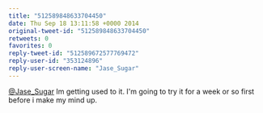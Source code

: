 ```yaml
---
title: "512589848633704450"
date: Thu Sep 18 13:11:58 +0000 2014
original-tweet-id: "512589848633704450"
retweets: 0
favorites: 0
reply-tweet-id: "512589672577769472"
reply-user-id: "353124896"
reply-user-screen-name: "Jase_Sugar"
---
```

<a href="https://twitter.com/Jase_Sugar">@Jase_Sugar</a> Im getting used to it. I'm going to try it for a week or so first before i make my mind up.
